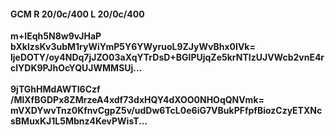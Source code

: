 #### GCM R 20/0c/400 L 20/0c/400
**m+IEqh5N8w9vJHaP**<br/>**bXklzsKv3ubM1ryWiYmP5Y6YWyruoL9ZJyWvBhx0IVk=**<br/>**ljeDOTY/oy4NDq7jJZO03aXqYTrDsD+BGlPUjqZe5krNTIzUJVWcb2vnE4rclYDK9PJhOcYQUJWMMSUj...**<br/><br/>
**9jTGhHMdAWTI6Czf**<br/>**/MlXfBGDPx8ZMrzeA4xdf73dxHQY4dXOO0NHOqQNVmk=**<br/>**mVXDYwvTnz0KfnvCgpZ5v/udDw6TcL0e6iG7VBukPFfpfBiozCzyETXNcsBMuxKJ1L5Mbnz4KevPWisT...**